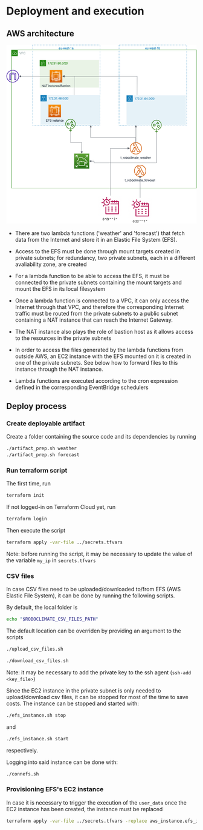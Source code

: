 # Deployment and execution

## AWS architecture

![aws architecture](roboclimateaws.png)

- There are two lambda functions ('weather' and 'forecast') that fetch data from the Internet and store it in an Elastic File System (EFS).

- Access to the EFS must be done through mount targets created in private subnets; for redundancy, two private subnets, each in a different avaliability zone, are created
- For a lambda function to be able to access the EFS, it must be connected to the private subnets containing the mount targets and mount the EFS in its local filesystem
- Once a lambda function is connected to a VPC, it can only access the Internet through that VPC, and therefore the corresponding Internet traffic must be routed from the private subnets to a public subnet containing a NAT instance that can reach the Internet Gateway.
- The NAT instance also plays the role of bastion host as it allows access to the resources in the private subnets
- In order to access the files generated by the lambda functions from outside AWS, an EC2 instance with the EFS mounted on it is created in one of the private subnets. See below how to forward files to this instance through the NAT instance.
- Lambda functions are executed according to the cron expression defined in the corresponding EventBridge schedulers

## Deploy process

### Create deployable artifact

Create a folder containing the source code and its dependencies by running

```sh { interactive=false }
./artifact_prep.sh weather
./artifact_prep.sh forecast
```

### Run terraform script

The first time, run

```sh
terraform init
```

If not logged-in on Terraform Cloud yet, run

```sh
terraform login
```

Then execute the script

```sh
terraform apply -var-file ../secrets.tfvars
```

Note: before running the script, it may be necessary to update the value of the variable `my_ip` in `secrets.tfvars`

### CSV files

In case CSV files need to be uploaded/downloaded to/from EFS (AWS Elastic File System), it can be done by running the following scripts.

By default, the local folder is

```sh
echo "$ROBOCLIMATE_CSV_FILES_PATH"
```

The default location can be overriden by providing an argument to the scripts

```sh
./upload_csv_files.sh
```

```sh
./download_csv_files.sh
```

Note: it may be necessary to add the private key to the ssh agent (`ssh-add <key_file>`)

Since the EC2 instance in the private subnet is only needed to upload/download csv files, it can be stopped for most of the time to save costs. The instance can be stopped and started with:

```sh
./efs_instance.sh stop
```

and

```sh
./efs_instance.sh start
```

respectively.

Logging into said instance can be done with:

```sh
./connefs.sh
```

### Provisioning EFS's EC2 instance

In case it is necessary to trigger the execution of the `user_data` once the EC2 instance has been created, the instance must be replaced

```sh
terraform apply -var-file ../secrets.tfvars -replace aws_instance.efs_instance
```
